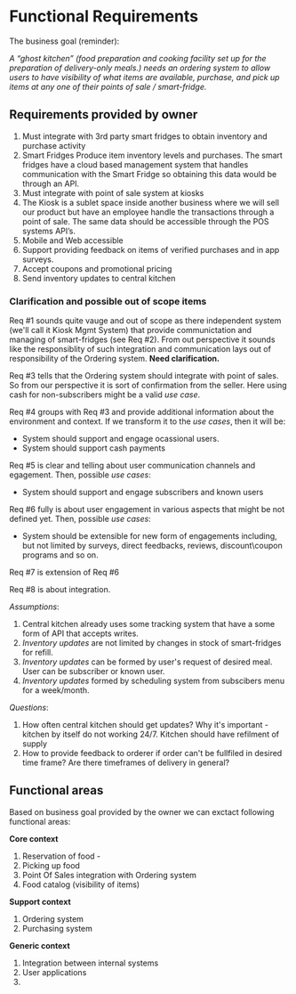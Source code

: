 # Functional Requirements 

The business goal (reminder): 

_A “ghost kitchen” (food preparation and cooking facility set up for the preparation of delivery-only meals.) needs *an ordering system* to allow users to have visibility of what items are available, purchase, and pick up items at any one of their points of sale / smart-fridge._

## Requirements provided by owner

1. Must integrate with 3rd party smart fridges to obtain inventory and purchase activity
2. Smart Fridges Produce item inventory levels and purchases. The smart fridges have a cloud based management system that handles communication with the Smart Fridge so obtaining this data would be through an API.
3. Must integrate with point of sale system at kiosks
4. The Kiosk is a sublet space inside another business where we will sell our product but have an employee handle the transactions through a point of sale. The same data should be accessible through the POS systems API’s.
5. Mobile and Web accessible
6. Support providing feedback on items of verified purchases and in app surveys.
7. Accept coupons and promotional pricing
8. Send inventory updates to central kitchen

### Clarification and possible out of scope items 

Req #1 sounds quite vauge and out of scope as there independent system (we'll call it Kiosk Mgmt System) that provide communictation and managing of smart-fridges (see Req #2). From out perspective it sounds like the responsiblity of such integration and communication lays out of responsibility of the Ordering system. **Need clarification.**

Req #3 tells that the Ordering system should integrate with point of sales. So from our perspective it is sort of confirmation from the seller. Here using cash for non-subscribers might be a valid _use case_. 

Req #4 groups with Req #3 and provide additional information about the environment and context. If we transform it to the _use cases_, then it will be: 
- System should support and engage ocassional users. 
- System should support cash payments

Req #5 is clear and telling about user communication channels and egagement. Then, possible _use cases_:
- System should support and engage subscribers and known users

Req #6 fully is about user engagement in various aspects that might be not defined yet. Then, possible _use cases_:
- System should be extensible for new form of engagements including, but not limited by surveys, direct feedbacks, reviews, discount\coupon programs and so on. 

Req #7 is extension of Req #6

Req #8 is about integration. 

_Assumptions_: 
1. Central kitchen already uses some tracking system that have a some form of API that accepts writes. 
2. _Inventory updates_ are not limited by changes in stock of smart-fridges for refill.
3. _Inventory updates_ can be formed by user's request of desired meal. User can be subscriber or known user. 
4. _Inventory updates_ formed by scheduling system from subscibers menu for a week/month. 

_Questions_:
1. How often central kitchen should get updates? Why it's important - kitchen by itself do not working 24/7. Kitchen should have refilment of supply
2. How to provide feedback to orderer if order can't be fullfiled in desired time frame? Are there timeframes of delivery in general? 

## Functional areas

Based on business goal provided by the owner we can exctact following functional areas: 

**Core context** 

1. Reservation of food - 
1. Picking up food
1. Point Of Sales integration with Ordering system
1. Food catalog (visibility of items)

**Support context** 

1. Ordering system
1. Purchasing system

**Generic context**

1. Integration between internal systems
1. User applications
1. 
